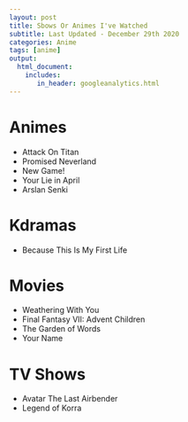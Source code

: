 ```yaml
---
layout: post
title: Sbows Or Animes I've Watched
subtitle: Last Updated - December 29th 2020  
categories: Anime 
tags: [anime]
output: 
  html_document:
    includes:
       in_header: googleanalytics.html 
---
```

# Animes
* Attack On Titan
* Promised Neverland
* New Game! 
* Your Lie in April
* Arslan Senki 

# Kdramas
* Because This Is My First Life 

# Movies 
* Weathering With You
* Final Fantasy VII: Advent Children
* The Garden of Words 
* Your Name

# TV Shows
* Avatar The Last Airbender
* Legend of Korra
